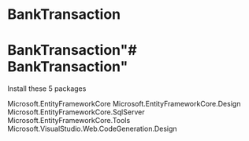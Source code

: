 # BankTransaction
# BankTransaction"# BankTransaction" 

Install these 5 packages

Microsoft.EntityFrameworkCore
Microsoft.EntityFrameworkCore.Design
Microsoft.EntityFrameworkCore.SqlServer
Microsoft.EntityFrameworkCore.Tools
Microsoft.VisualStudio.Web.CodeGeneration.Design
